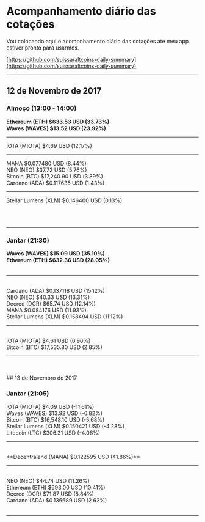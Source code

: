 # Acompanhamento diário das cotações

Vou colocando aqui o acompnhamento diário das cotações até meu app estiver pronto para usarmos.

[https://github.com/suissa/altcoins-daily-summary](https://github.com/suissa/altcoins-daily-summary)


<hr>

## 12 de Novembro de 2017


### Almoço (13:00 - 14:00)

**Ethereum (ETH) $633.53 USD (33.73%)**<br>
**Waves (WAVES) $13.52 USD (23.92%)**
<br>

<hr>
IOTA (MIOTA) $4.69 USD (12.17%)<br> 
<hr>
MANA $0.077480 USD (8.44%)<br>
NEO (NEO) $37.72 USD (5.76%) <br>
Bitcoin (BTC) $17,240.90 USD (3.89%) <br>
Cardano (ADA) $0.117635 USD (1.43%) <br>
<hr>
Stellar Lumens (XLM) $0.146400 USD (0.13%) <br>

<br><br>
<hr>

### Jantar (21:30)

**Waves (WAVES) $15.09 USD (35.10%)** <br>
**Ethereum (ETH) $632.36 USD (28.05%)** <br>
<br>
<hr><br>
Cardano (ADA) $0.137118 USD (15.12%)  <br>
NEO (NEO) $40.33 USD (13.31%) <br>
Decred (DCR) $65.74 USD (12.14%) <br>
MANA $0.084176 USD (11.93%) <br>
Stellar Lumens (XLM) $0.158494 USD (11.12%)  <br>
<hr><br>
IOTA (MIOTA) $4.61 USD (6.96%)<br> 
Bitcoin (BTC) $17,535.80 USD (2.85%) <br>



<hr>

<br>
<br>
## 13 de Novembro de 2017

### Jantar (21:05)

IOTA (MIOTA) $4.09 USD (-11.61%)<br> 
Waves (WAVES) $13.92 USD (-6.82%)<br>
Bitcoin (BTC) $16,548.10 USD (-5.68%)  <br>
Stellar Lumens (XLM) $0.150421 USD (-4.28%) <br>
Litecoin (LTC) $306.31 USD (-4.06%) 
<br>
<hr>
<br>
**Decentraland (MANA) $0.122595 USD (41.86%)**
<br>
<hr>
<br>
NEO (NEO) $44.74 USD (11.26%)<br>
Ethereum (ETH) $693.00 USD (10.41%)<br>
Decred (DCR) $71.87 USD (8.84%)<br>
Cardano (ADA) $0.136689 USD (2.62%)<br>
<br>


<hr>
